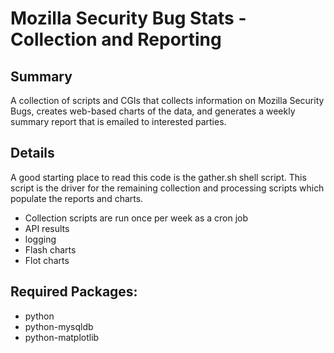 # Mozilla Security Bug Stats - Collection and Reporting

## Summary

A collection of scripts and CGIs that collects information on Mozilla Security
Bugs, creates web-based charts of the data, and generates a weekly summary
report that is emailed to interested parties.

## Details

A good starting place to read this code is the gather.sh shell script.  This
script is the driver for the remaining collection and processing scripts which
populate the reports and charts.

- Collection scripts are run once per week as a cron job
- API results
- logging
- Flash charts
- Flot charts


## Required Packages:

* python
* python-mysqldb
* python-matplotlib
